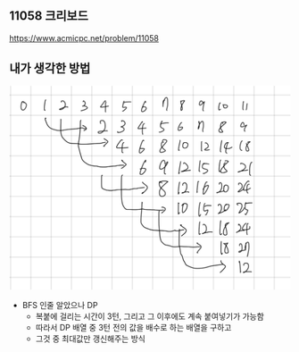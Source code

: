## 11058 크리보드

<https://www.acmicpc.net/problem/11058>

## 내가 생각한 방법

![이미지](./img.png)

- BFS 인줄 알았으나 DP
  - 복붙에 걸리는 시간이 3턴, 그리고 그 이후에도 계속 붙여넣기가 가능함
  - 따라서 DP 배열 중 3턴 전의 값을 배수로 하는 배열을 구하고
  - 그것 중 최대값만 갱신해주는 방식
